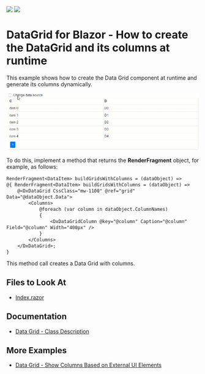 <!-- default badges list -->
[![](https://img.shields.io/badge/Open_in_DevExpress_Support_Center-FF7200?style=flat-square&logo=DevExpress&logoColor=white)](https://supportcenter.devexpress.com/ticket/details/T848300)
[![](https://img.shields.io/badge/📖_How_to_use_DevExpress_Examples-e9f6fc?style=flat-square)](https://docs.devexpress.com/GeneralInformation/403183)
<!-- default badges end -->

# DataGrid for Blazor - How to create the DataGrid and its columns at runtime

This example shows how to create the Data Grid component at runtime and generate its columns dynamically.

![Change Grid Content at Runtime](images/datagrid-change-data-on-run.gif)

To do this, implement a method that returns the **RenderFragment<T>** object, for example, as follows:

```
RenderFragment<DataItem> buildGridsWithColumns = (dataObject) =>
@{ RenderFragment<DataItem> buildGridsWithColumns = (dataObject) =>
    @<DxDataGrid CssClass="mw-1100" @ref="grid" Data="@dataObject.Data">
        <Columns>
            @foreach (var column in dataObject.ColumnNames)
            {
                <DxDataGridColumn @key="@column" Caption="@column" Field="@column" Width="400px" />
            }
        </Columns>
    </DxDataGrid>; 
}
```

This method call creates a Data Grid with columns.

<!-- default file list -->
## Files to Look At

* [Index.razor](./CS/BlazorProject/Pages/Index.razor)
<!-- default file list end -->

## Documentation

* [Data Grid - Class Description](https://docs.devexpress.com/Blazor/DevExpress.Blazor.DxDataGrid-1)

## More Examples

* [Data Grid - Show Columns Based on External UI Elements](https://github.com/DevExpress-Examples/blazor-DxDataGrid-hide-column-based-on-certain-property)
